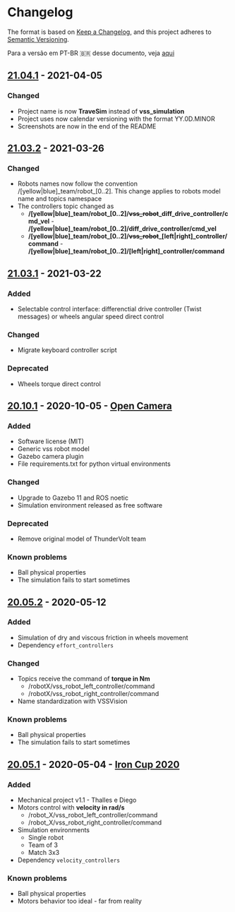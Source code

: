# Changelog

The format is based on [Keep a Changelog](https://keepachangelog.com/en/1.0.0/),
and this project adheres to [Semantic Versioning](https://semver.org/spec/v2.0.0.html).

Para a versão em PT-BR 🇧🇷 desse documento, veja [aqui](./CHANGELOG.pt-br.md)

## [21.04.1] - 2021-04-05

### Changed

- Project name is now **TraveSim** instead of **vss_simulation**
- Project uses now calendar versioning with the format YY.0D.MINOR
- Screenshots are now in the end of the README

## [21.03.2] - 2021-03-26

### Changed

- Robots names now follow the convention /[yellow|blue]\_team/robot\_[0..2]. This change applies to robots model name and topics namespace
- The controllers topic changed as
  - **/[yellow|blue]\_team/robot\_[0..2]/~~vss_robot~~\_diff\_drive\_controller/cmd\_vel** - **/[yellow|blue]\_team/robot\_[0..2]/diff\_drive\_controller/cmd\_vel**
  - **/[yellow|blue]\_team/robot\_[0..2]/~~vss_robot~~\_[left|right]_controller/command** - **/[yellow|blue]\_team/robot\_[0..2]/[left|right]_controller/command**

## [21.03.1] - 2021-03-22

### Added

- Selectable control interface: differenctial drive controller (Twist messages) or wheels angular speed direct control

### Changed

- Migrate keyboard controller script

### Deprecated

- Wheels torque direct control

## [20.10.1] - 2020-10-05 - [Open Camera]

### Added

- Software license (MIT)
- Generic vss robot model
- Gazebo camera plugin
- File requirements.txt for python virtual environments

### Changed

- Upgrade to Gazebo 11 and ROS noetic
- Simulation environment released as free software

### Deprecated

- Remove original model of ThunderVolt team

### Known problems

- Ball physical properties
- The simulation fails to start sometimes

## [20.05.2] - 2020-05-12

### Added

- Simulation of dry and viscous friction in wheels movement
- Dependency ```effort_controllers```

### Changed

- Topics receive the command of **torque in Nm**
  - /robotX/vss_robot_left_controller/command
  - /robotX/vss_robot_right_controller/command
- Name standardization with VSSVision

### Known problems

- Ball physical properties
- The simulation fails to start sometimes

## [20.05.1] - 2020-05-04 - [Iron Cup 2020]

### Added

- Mechanical project v1.1 - Thalles e Diego
- Motors control with **velocity in rad/s**
  - /robot_X/vss_robot_left_controller/command
  - /robot_X/vss_robot_right_controller/command
- Simulation environments
  - Single robot
  - Team of 3
  - Match 3x3
- Dependency ```velocity_controllers```

### Known problems

- Ball physical properties
- Motors behavior too ideal - far from reality

[Open Camera]: https://github.com/ThundeRatz/travesim/releases/tag/v20.10.1
[Iron Cup 2020]: https://github.com/ThundeRatz/travesim/releases/tag/v20.05.1
[21.04.1]: https://github.com/ThundeRatz/travesim/releases/tag/v21.04.1
[21.03.2]: https://github.com/ThundeRatz/travesim/releases/tag/v21.03.2
[21.03.1]: https://github.com/ThundeRatz/travesim/releases/tag/v21.03.1
[20.10.1]: https://github.com/ThundeRatz/travesim/releases/tag/v20.10.1
[20.05.2]: https://github.com/ThundeRatz/travesim/releases/tag/v20.05.2
[20.05.1]: https://github.com/ThundeRatz/travesim/releases/tag/v20.05.1
